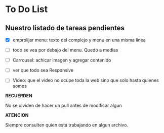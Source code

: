 # To Do List 

## Nuestro listado de tareas pendientes

- [X] emprolijar menu: texto del complejo y menu en una misma linea
- [ ] todo se vea por debajo del menu. 
        Quedó a medias
- [ ] Carrousel: achicar imagen y agregar contenido
- [ ] ver que todo sea Responsive
- [ ] Video: que el video no ocupe toda la web sino que solo hasta quienes somos





**RECUERDEN**

No se olviden de hacer un pull antes de modificar algun

**ATENCION**

Siempre consulten quien está trabajando en algun archivo.